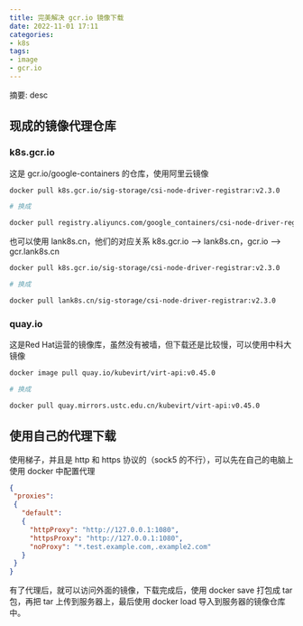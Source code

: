 ```yaml
---
title: 完美解决 gcr.io 镜像下载
date: 2022-11-01 17:11
categories:
- k8s
tags:
- image
- gcr.io
---
```

  
  
摘要: desc
<!-- more -->


## 现成的镜像代理仓库

### k8s.gcr.io

这是 gcr.io/google-containers 的仓库，使用阿里云镜像

```bash
docker pull k8s.gcr.io/sig-storage/csi-node-driver-registrar:v2.3.0

# 换成

docker pull registry.aliyuncs.com/google_containers/csi-node-driver-registrar:v2.3.0

```

也可以使用 lank8s.cn，他们的对应关系 k8s.gcr.io –> lank8s.cn，gcr.io –> gcr.lank8s.cn

```bash
docker pull k8s.gcr.io/sig-storage/csi-node-driver-registrar:v2.3.0

# 换成

docker pull lank8s.cn/sig-storage/csi-node-driver-registrar:v2.3.0

```

### quay.io

这是Red Hat运营的镜像库，虽然没有被墙，但下载还是比较慢，可以使用中科大镜像

```bash
docker image pull quay.io/kubevirt/virt-api:v0.45.0

# 换成

docker pull quay.mirrors.ustc.edu.cn/kubevirt/virt-api:v0.45.0
```

## 使用自己的代理下载

使用梯子，并且是 http 和 https 协议的（sock5 的不行），可以先在自己的电脑上使用 docker 中配置代理

```JSON
{
 "proxies":
 {
   "default":
   {
     "httpProxy": "http://127.0.0.1:1080",
     "httpsProxy": "http://127.0.0.1:1080",
     "noProxy": "*.test.example.com,.example2.com"
   }
 }
}
```

有了代理后，就可以访问外面的镜像，下载完成后，使用 docker save 打包成 tar 包，再把 tar 上传到服务器上，最后使用 docker load 导入到服务器的镜像仓库中。
